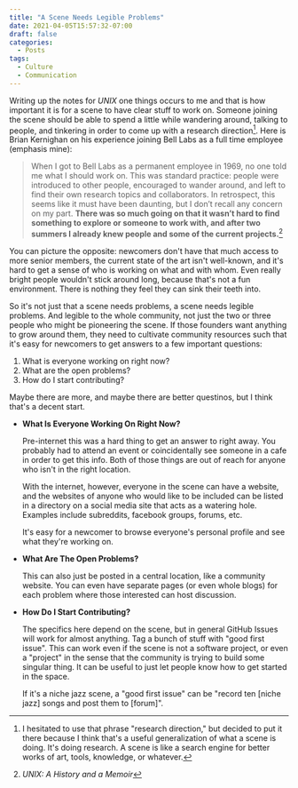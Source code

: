 ```yaml
---
title: "A Scene Needs Legible Problems"
date: 2021-04-05T15:57:32-07:00
draft: false
categories:
  - Posts
tags:
  - Culture
  - Communication
---
```


Writing up the notes for _UNIX_ one things occurs to me and that is
how important it is for a scene to have clear stuff to work
on. Someone joining the scene should be able to spend a little while
wandering around, talking to people, and tinkering in order to come up
with a research direction[^1]. Here is Brian Kernighan on his
experience joining Bell Labs as a full time employee (emphasis mine):

> When I got to Bell Labs as a permanent employee in 1969, no one told
> me what I should work on. This was standard practice: people were
> introduced to other people, encouraged to wander around, and left to
> find their own research topics and collaborators. In retrospect,
> this seems like it must have been daunting, but I don’t recall any
> concern on my part. **There was so much going on that it wasn’t hard
> to find something to explore or someone to work with, and after two
> summers I already knew people and some of the current projects.**[^2]

You can picture the opposite: newcomers don't have that much access to
more senior members, the current state of the art isn't well-known,
and it's hard to get a sense of who is working on what and with
whom. Even really bright people wouldn't stick around long, because
that's not a fun environment. There is nothing they feel they can sink
their teeth into.

So it's not just that a scene needs problems, a scene needs legible
problems. And legible to the whole community, not just the two or
three people who might be pioneering the scene. If those founders want
anything to grow around them, they need to cultivate community
resources such that it's easy for newcomers to get answers to a few
important questions:

1. What is everyone working on right now?
2. What are the open problems?
3. How do I start contributing?

Maybe there are more, and maybe there are better questinos, but I
think that's a decent start.

- **What Is Everyone Working On Right Now?**

  Pre-internet this was a hard thing to get an answer to right away. You
  probably had to attend an event or coincidentally see someone in a
  cafe in order to get this info. Both of those things are out of reach
  for anyone who isn't in the right location.
  
  With the internet, however, everyone in the scene can have a website,
  and the websites of anyone who would like to be included can be listed
  in a directory on a social media site that acts as a watering
  hole. Examples include subreddits, facebook groups, forums, etc.
  
  It's easy for a newcomer to browse everyone's personal profile and see
  what they're working on.

- **What Are The Open Problems?**

  This can also just be posted in a central location, like a community
  website. You can even have separate pages (or even whole blogs) for
  each problem where those interested can host discussion.

- **How Do I Start Contributing?**

  The specifics here depend on the scene, but in general GitHub Issues
  will work for almost anything. Tag a bunch of stuff with "good first
  issue". This can work even if the scene is not a software project, or
  even a "project" in the sense that the community is trying to build
  some singular thing. It can be useful to just let people know how to
  get started in the space.
  
  If it's a niche jazz scene, a "good first issue" can be "record ten
  [niche jazz] songs and post them to [forum]".


[^1]: I hesitated to use that phrase "research direction," but decided
to put it there because I think that's a useful generalization of what
a scene is doing. It's doing research. A scene is like a search engine
for better works of art, tools, knowledge, or whatever.

[^2]: _UNIX: A History and a Memoir_



